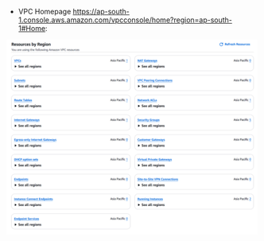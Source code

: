 
- VPC Homepage
https://ap-south-1.console.aws.amazon.com/vpcconsole/home?region=ap-south-1#Home:

![alt text](image.png)